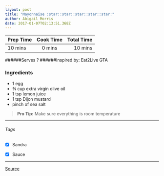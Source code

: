 ```yaml
---
layout: post
title: "Mayonnaise :star::star::star::star::star:"
author: Abigail Morris
date: 2017-01-07T02:13:51.368Z
---
```


| Prep Time  | Cook Time    | Total Time  |
| ---------- |:------------:| -----------:|
| 10 mins    | 0 mins      | 10 mins     |


######Serves ?
######Inspired by: Eat2Live GTA

### Ingredients

* 1 egg
* ¾ cup extra virgin olive oil
* 1 tsp lemon juice
* 1 tsp Dijon mustard
* pinch of sea salt

> **Pro Tip:** Make sure everything is room temperature

---

###### Tags
- [x] Sandra
- [x] Sauce


---

[Source](www.eat2livegta.com)


